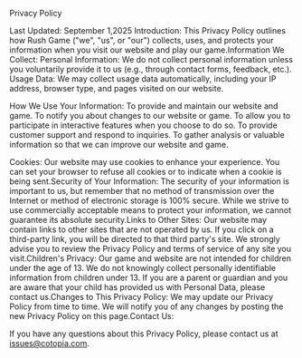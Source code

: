 Privacy Policy

Last Updated: September 1,2025 Introduction:
This Privacy Policy outlines how Rush Game ("we", "us", or "our") collects, uses, and protects your information when you visit our website and play our game.Information We Collect:
Personal Information: We do not collect personal information unless you voluntarily provide it to us (e.g., through contact forms, feedback, etc.).
Usage Data: We may collect usage data automatically, including your IP address, browser type, and pages visited on our website.

How We Use Your Information:
To provide and maintain our website and game.
To notify you about changes to our website or game.
To allow you to participate in interactive features when you choose to do so.
To provide customer support and respond to inquiries.
To gather analysis or valuable information so that we can improve our website and game.

Cookies:
Our website may use cookies to enhance your experience. You can set your browser to refuse all cookies or to indicate when a cookie is being sent.Security of Your Information:
The security of your information is important to us, but remember that no method of transmission over the Internet or method of electronic storage is 100% secure. While we strive to use commercially acceptable means to protect your information, we cannot guarantee its absolute security.Links to Other Sites:
Our website may contain links to other sites that are not operated by us. If you click on a third-party link, you will be directed to that third party's site. We strongly advise you to review the Privacy Policy and terms of service of any site you visit.Children's Privacy:
Our game and website are not intended for children under the age of 13. We do not knowingly collect personally identifiable information from children under 13. If you are a parent or guardian and you are aware that your child has provided us with Personal Data, please contact us.Changes to This Privacy Policy:
We may update our Privacy Policy from time to time. We will notify you of any changes by posting the new Privacy Policy on this page.Contact Us:

If you have any questions about this Privacy Policy, please contact us at issues@cotopia.com.
